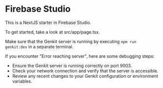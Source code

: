 # Firebase Studio

This is a NextJS starter in Firebase Studio.

To get started, take a look at src/app/page.tsx.

Make sure that the Genkit server is running by executing
`npm run genkit:dev` in a separate terminal.

If you encounter "Error reaching server", here are some debugging steps:
- Ensure the Genkit server is running correctly on port 9003.
- Check your network connection and verify that the server is accessible.
- Review any recent changes to your Genkit configuration or environment variables.

